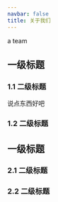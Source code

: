```yaml
---
navbar: false
title: 关于我们
---
```

a team

## 一级标题
### 1.1 二级标题
说点东西好吧
### 1.2 二级标题

## 一级标题
### 2.1 二级标题
### 2.2 二级标题
